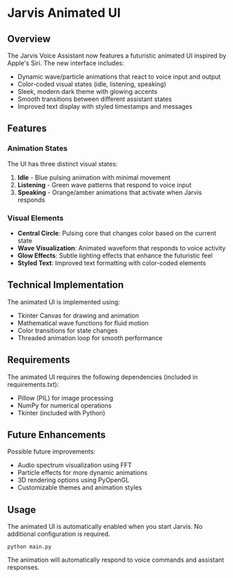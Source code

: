 # Jarvis Animated UI

## Overview

The Jarvis Voice Assistant now features a futuristic animated UI inspired by Apple's Siri. The new interface includes:

- Dynamic wave/particle animations that react to voice input and output
- Color-coded visual states (idle, listening, speaking)
- Sleek, modern dark theme with glowing accents
- Smooth transitions between different assistant states
- Improved text display with styled timestamps and messages

## Features

### Animation States

The UI has three distinct visual states:

1. **Idle** - Blue pulsing animation with minimal movement
2. **Listening** - Green wave patterns that respond to voice input
3. **Speaking** - Orange/amber animations that activate when Jarvis responds

### Visual Elements

- **Central Circle**: Pulsing core that changes color based on the current state
- **Wave Visualization**: Animated waveform that responds to voice activity
- **Glow Effects**: Subtle lighting effects that enhance the futuristic feel
- **Styled Text**: Improved text formatting with color-coded elements

## Technical Implementation

The animated UI is implemented using:

- Tkinter Canvas for drawing and animation
- Mathematical wave functions for fluid motion
- Color transitions for state changes
- Threaded animation loop for smooth performance

## Requirements

The animated UI requires the following dependencies (included in requirements.txt):

- Pillow (PIL) for image processing
- NumPy for numerical operations
- Tkinter (included with Python)

## Future Enhancements

Possible future improvements:

- Audio spectrum visualization using FFT
- Particle effects for more dynamic animations
- 3D rendering options using PyOpenGL
- Customizable themes and animation styles

## Usage

The animated UI is automatically enabled when you start Jarvis. No additional configuration is required.

```
python main.py
```

The animation will automatically respond to voice commands and assistant responses.